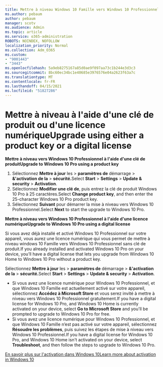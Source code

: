 ```yaml
---
title: Mettre à niveau Windows 10 Famille vers Windows 10 Professionnel
ms.author: pebaum
author: pebaum
manager: scotv
ms.audience: Admin
ms.topic: article
ms.service: o365-administration
ROBOTS: NOINDEX, NOFOLLOW
localization_priority: Normal
ms.collection: Adm_O365
ms.custom:
- "9001443"
- "3443"
ms.openlocfilehash: 5a9eb8275167a85d0ae9f097aa73c1b244e3d3c3
ms.sourcegitcommit: 8bc60ec34bc1e40685e3976576e04a2623f63a7c
ms.translationtype: MT
ms.contentlocale: fr-FR
ms.lasthandoff: 04/15/2021
ms.locfileid: "51827286"
---
```

# <a name="upgrade-using-either-a-product-key-or-a-digital-license"></a><span data-ttu-id="5ddda-102">Mettre à niveau à l'aide d'une clé de produit ou d'une licence numérique</span><span class="sxs-lookup"><span data-stu-id="5ddda-102">Upgrade using either a product key or a digital license</span></span>

<span data-ttu-id="5ddda-103">**Mettre à niveau vers Windows 10 Professionnel à l'aide d'une clé de produit**</span><span class="sxs-lookup"><span data-stu-id="5ddda-103">**Upgrade to Windows 10 Pro using a product key**</span></span>

1. <span data-ttu-id="5ddda-104">Sélectionnez **Mettre à jour** les  >  **paramètres de** démarrage  >  **&'activation de la**  >  **sécurité.**</span><span class="sxs-lookup"><span data-stu-id="5ddda-104">Select **Start** > **Settings** > **Update & security** > **Activation**.</span></span>
2. <span data-ttu-id="5ddda-105">Sélectionnez **Modifier une clé de**, puis entrez la clé de produit Windows 10 Pro à 25 caractères.</span><span class="sxs-lookup"><span data-stu-id="5ddda-105">Select **Change product key**, and then enter the 25-character Windows 10 Pro product key.</span></span>
3. <span data-ttu-id="5ddda-106">Sélectionnez **Suivant** pour démarrer la mise à niveau vers Windows 10 Professionnel.</span><span class="sxs-lookup"><span data-stu-id="5ddda-106">Select **Next** to start the upgrade to Windows 10 Pro.</span></span>

<span data-ttu-id="5ddda-107">**Mettre à niveau vers Windows 10 Professionnel à l'aide d'une licence numérique**</span><span class="sxs-lookup"><span data-stu-id="5ddda-107">**Upgrade to Windows 10 Pro using a digital license**</span></span>

<span data-ttu-id="5ddda-108">Si vous avez déjà installé et activé Windows 10 Professionnel sur votre appareil, vous aurez une licence numérique qui vous permet de mettre à niveau windows 10 Famille vers Windows 10 Professionnel sans clé de produit.</span><span class="sxs-lookup"><span data-stu-id="5ddda-108">If you already installed and activated Windows 10 Pro on your device, you’ll have a digital license that lets you upgrade from Windows 10 Home to Windows 10 Pro without a product key.</span></span>

<span data-ttu-id="5ddda-109">Sélectionnez **Mettre à jour** les  >  **paramètres de** démarrage  >  **&'activation de la**  >  **sécurité.**</span><span class="sxs-lookup"><span data-stu-id="5ddda-109">Select **Start** > **Settings** > **Update & security** > **Activation**.</span></span>

- <span data-ttu-id="5ddda-110">Si vous avez une licence numérique pour Windows 10 Professionnel, et que Windows 10 Famille est actuellement activé sur votre appareil, sélectionnez **Accédez à Microsoft Store** et vous serez invité à mettre à niveau vers Windows 10 Professionnel gratuitement.</span><span class="sxs-lookup"><span data-stu-id="5ddda-110">If you have a digital license for Windows 10 Pro, and Windows 10 Home is currently activated on your device, select **Go to Microsoft Store** and you'll be prompted to upgrade to Windows 10 Pro for free.</span></span>
- <span data-ttu-id="5ddda-111">Si vous avez une licence numérique pour Windows 10 Professionnel, et que Windows 10 Famille n’est pas activé sur votre appareil, sélectionnez **Résoudre les problèmes**, puis suivez les étapes de mise à niveau vers Windows 10 Professionnel.</span><span class="sxs-lookup"><span data-stu-id="5ddda-111">If you have a digital license for Windows 10 Pro, and Windows 10 Home isn't activated on your device, select **Troubleshoot**, and then follow the steps to upgrade to Windows 10 Pro.</span></span>

[<span data-ttu-id="5ddda-112">En savoir plus sur l'activation dans Windows 10</span><span class="sxs-lookup"><span data-stu-id="5ddda-112">Learn more about activation in Windows 10</span></span>](https://support.microsoft.com/help/12440)
